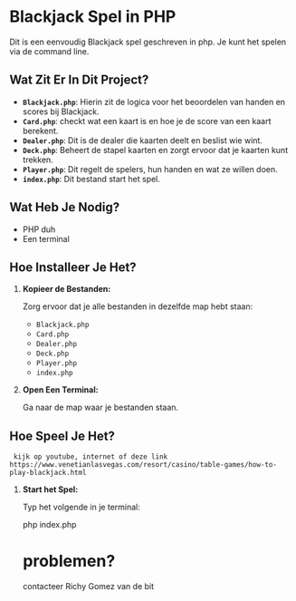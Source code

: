 # Blackjack Spel in PHP

Dit is een eenvoudig Blackjack spel geschreven in php. Je kunt het spelen via de command line. 

## Wat Zit Er In Dit Project?

- **`Blackjack.php`**: Hierin zit de logica voor het beoordelen van handen en scores bij Blackjack.
- **`Card.php`**: checkt wat een kaart is en hoe je de score van een kaart berekent.
- **`Dealer.php`**: Dit is de dealer die kaarten deelt en beslist wie wint.
- **`Deck.php`**: Beheert de stapel kaarten en zorgt ervoor dat je kaarten kunt trekken.
- **`Player.php`**: Dit regelt de spelers, hun handen en wat ze willen doen.
- **`index.php`**: Dit bestand start het spel.

## Wat Heb Je Nodig?

- PHP duh
- Een terminal 

## Hoe Installeer Je Het?

1. **Kopieer de Bestanden:**

   Zorg ervoor dat je alle bestanden in dezelfde map hebt staan:
   - `Blackjack.php`
   - `Card.php`
   - `Dealer.php`
   - `Deck.php`
   - `Player.php`
   - `index.php`

2. **Open Een Terminal:**

   Ga naar de map waar je bestanden staan.

## Hoe Speel Je Het?
     kijk op youtube, internet of deze link https://www.venetianlasvegas.com/resort/casino/table-games/how-to-play-blackjack.html
1. **Start het Spel:**

   Typ het volgende in je terminal:

   php index.php

   # problemen?
   contacteer Richy Gomez van de bit